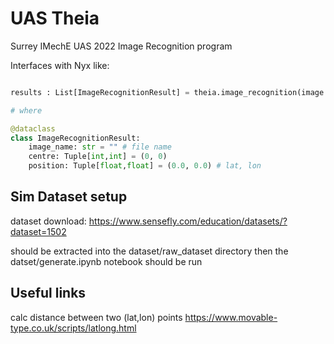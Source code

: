# UAS Theia

Surrey IMechE UAS 2022 Image Recognition program

Interfaces with Nyx like:

```python

results : List[ImageRecognitionResult] = theia.image_recognition(image : np.ndarray, gps_image_taken: Tuple(float, float))

# where

@dataclass
class ImageRecognitionResult:
    image_name: str = "" # file name
    centre: Tuple[int,int] = (0, 0)
    position: Tuple[float,float] = (0.0, 0.0) # lat, lon
```

## Sim Dataset setup

dataset download: https://www.sensefly.com/education/datasets/?dataset=1502

should be extracted into the dataset/raw_dataset directory then the datset/generate.ipynb notebook should be run


## Useful links

calc distance between two (lat,lon) points https://www.movable-type.co.uk/scripts/latlong.html
